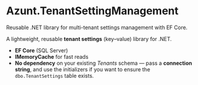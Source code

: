 # Azunt.TenantSettingManagement

Reusable .NET library for multi-tenant settings management with EF Core.

A lightweight, reusable **tenant settings** (key–value) library for .NET.
- **EF Core** (SQL Server)
- **IMemoryCache** for fast reads
- **No dependency** on your existing *Tenants* schema — pass a **connection string**, and use the initializers if you want to ensure the `dbo.TenantSettings` table exists.
